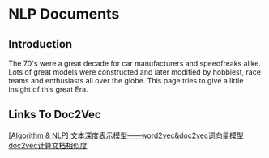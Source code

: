 NLP Documents
==========================

Introduction
-------------
The 70's were a great decade for car manufacturers and speedfreaks alike. Lots of great models were constructed and later modified by hobbiest, race teams and enthusiasts all over the globe. This page tries to give a little insight of this great Era.



Links To Doc2Vec
--------------
[[Algorithm & NLP] 文本深度表示模型——word2vec&doc2vec词向量模型](https://www.cnblogs.com/maybe2030/p/5427148.html#blog-comments-placeholder)
[doc2vec计算文档相似度](http://www.voidcn.com/article/p-fiwnobtj-dx.html)


